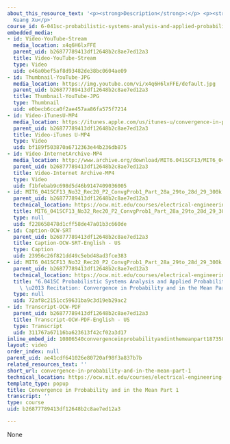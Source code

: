 ```yaml
---
about_this_resource_text: '<p><strong>Description</strong>:</p> <p><strong>Instructor</strong>:
  Kuang Xu</p>'
course_id: 6-041sc-probabilistic-systems-analysis-and-applied-probability-fall-2013
embedded_media:
- id: Video-YouTube-Stream
  media_location: x4q6H6lxFFE
  parent_uid: b26877789413df12648b2c8ae7ed12a3
  title: Video-YouTube-Stream
  type: Video
  uid: e46a0bef5af8d93482de38bc0604ae09
- id: Thumbnail-YouTube-JPG
  media_location: https://img.youtube.com/vi/x4q6H6lxFFE/default.jpg
  parent_uid: b26877789413df12648b2c8ae7ed12a3
  title: Thumbnail-YouTube-JPG
  type: Thumbnail
  uid: e0becb6cca0f2ae457aa86fa575f7214
- id: Video-iTunesU-MP4
  media_location: https://itunes.apple.com/us/itunes-u/convergence-in-probability/id814580809?i=249378277
  parent_uid: b26877789413df12648b2c8ae7ed12a3
  title: Video-iTunes U-MP4
  type: Video
  uid: bf189f503870a6712363e44b236db875
- id: Video-InternetArchive-MP4
  media_location: http://www.archive.org/download/MIT6.041SCF13/MIT6_041SCF13_No32_Rec20_P2_ConvgProb1_Part%28a%29to%28d%29_300k.mp4
  parent_uid: b26877789413df12648b2c8ae7ed12a3
  title: Video-Internet Archive-MP4
  type: Video
  uid: f1bfebab9c698d5d46b9147409036005
- id: MIT6_041SCF13_No32_Rec20_P2_ConvgProb1_Part_28a_29to_28d_29_300k.srt
  parent_uid: b26877789413df12648b2c8ae7ed12a3
  technical_location: https://ocw.mit.edu/courses/electrical-engineering-and-computer-science/6-041sc-probabilistic-systems-analysis-and-applied-probability-fall-2013/resource-index/convergence-in-probability-and-in-the-mean-part-1/MIT6_041SCF13_No32_Rec20_P2_ConvgProb1_Part_28a_29to_28d_29_300k.srt
  title: MIT6_041SCF13_No32_Rec20_P2_ConvgProb1_Part_28a_29to_28d_29_300k.srt
  type: null
  uid: f228658478d1cff58de47a01b3c660de
- id: Caption-OCW-SRT
  parent_uid: b26877789413df12648b2c8ae7ed12a3
  title: Caption-OCW-SRT-English - US
  type: Caption
  uid: 23956c26f821dd49c5ebd48ad3fce383
- id: MIT6_041SCF13_No32_Rec20_P2_ConvgProb1_Part_28a_29to_28d_29_300k.pdf
  parent_uid: b26877789413df12648b2c8ae7ed12a3
  technical_location: https://ocw.mit.edu/courses/electrical-engineering-and-computer-science/6-041sc-probabilistic-systems-analysis-and-applied-probability-fall-2013/resource-index/convergence-in-probability-and-in-the-mean-part-1/MIT6_041SCF13_No32_Rec20_P2_ConvgProb1_Part_28a_29to_28d_29_300k.pdf
  title: "6.041SC Probabilistic Systems Analysis and Applied Probability, Fall 2013Transcript\
    \ \u2013 Recitation: Convergence in Probability and in the Mean Part 1"
  type: null
  uid: 72af8c2151cc59631ba9c3d19eb29ac2
- id: Transcript-OCW-PDF
  parent_uid: b26877789413df12648b2c8ae7ed12a3
  title: Transcript-OCW-PDF-English - US
  type: Transcript
  uid: 311767a67116ba623613f42cf02a3d17
inline_embed_id: 10806540convergenceinprobabilityandinthemeanpart187350000
layout: video
order_index: null
parent_uid: ae41cdf641026e80720af98f3a837b7b
related_resources_text: ''
short_url: convergence-in-probability-and-in-the-mean-part-1
technical_location: https://ocw.mit.edu/courses/electrical-engineering-and-computer-science/6-041sc-probabilistic-systems-analysis-and-applied-probability-fall-2013/resource-index/convergence-in-probability-and-in-the-mean-part-1
template_type: popup
title: Convergence in Probability and in the Mean Part 1
transcript: ''
type: course
uid: b26877789413df12648b2c8ae7ed12a3

---
```

None
